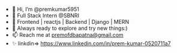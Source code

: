 - 👋 Hi, I’m @premkumar5951
- 👀 Full Stack Intern @SBNRI
- 🌱 Frontend | reactjs | Backend | Django | MERN
- 💞️ Always ready to explore and try new things:)
- 📫 Reach me at premofdbapatna@gmail.com
- ✨ linkdin=> https://www.linkedin.com/in/prem-kumar-0520711a7

<!---
premkumar5951/premkumar5951 is a ✨ special ✨ repository because its `README.md` (this file) appears on your GitHub profile.
You can click the Preview link to take a look at your changes.
--->
